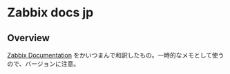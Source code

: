 # Zabbix docs jp

## Overview

[Zabbix Documentation](https://www.zabbix.com/documentation/current/en/) をかいつまんで和訳したもの。一時的なメモとして使うので、バージョンに注意。  
